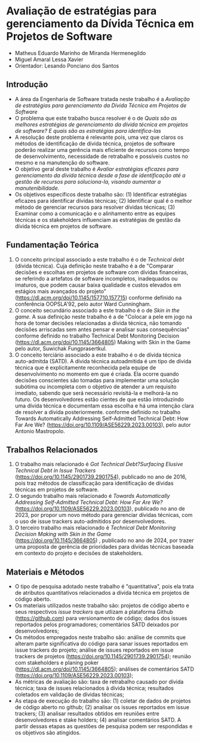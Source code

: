 # Avaliação de estratégias para gerenciamento da Dívida Técnica em Projetos de Software

* Matheus Eduardo Marinho de Miranda Hermenegildo
* Miguel Amaral Lessa Xavier
* Orientador: Lesando Ponciano dos Santos

## Introdução

* A área da Engenharia de Software tratada neste trabalho é a _Avaliação de estratégias para gerenciamento da Dívida Técnica em Projetos de Software_
* O problema que este trabalho busca resolver é o de _Quais são as melhores estratégias de gerenciamento da dívida técnica em projetos de software?  E quais são as estratégias para identifica-las_
* A resolução deste problema é relevante pois, uma vez que claros os métodos de identificação de dívida técnica, projetos de software poderão realizar uma gerência mais eficiente de recursos como tempo de desenvolvimento, necessidade de retrabalho e possíveis custos no mesmo e na manutenção do software.
* O objetivo geral deste trabalho é _Avaliar estratégias eficazes para gerenciamento da dívida técnica desde a fase de identificação até a gestão de recursos para soluciona-la, visando aumentar a manutenibilidade._
* Os objetivos específicos deste trabalho são: (1) Identificar estratégias eficazes para identificar dívidas técnicas; (2) Identificar qual é o melhor método de gerenciar recursos para resolver dívidas técnicas; (3) Examinar como a comunicação e o alinhamento entre as equipes técnicas e os stakeholders influenciam as estratégias de gestão da dívida técnica em projetos de software.

## Fundamentação Teórica

1. O conceito principal associado a este trabalho é o de _Technical debt_ (dívida técnica). Cuja definição neste trabalho é a de "Comparar decisões e escolhas em projetos de software com dívidas financeiras, se referindo a artefatos de software incompletos, inadequados ou imaturos, que podem causar baixa qualidade e custos elevados em estágios mais avançados do projeto" (https://dl.acm.org/doi/10.1145/157710.157715) conforme definido na conferência OOPSLA'92, pelo autor Ward Cunningham.
2. O conceito secundário associado a este trabalho é o de _Skin in the game_. A sua definição neste trabalho é a de "Colocar a pele em jogo na hora de tomar decisões relacionadas a dívida técnica, não tomando decisões arriscadas sem antes pensar e analisar suas consequências" conforme definido no trabalho Technical Debt Monitoring Decision (https://dl.acm.org/doi/10.1145/3664805) Making with Skin in the Game pelo autor, Suwichak Fungprasertkul.
3. O conceito terciário associado a este trabalho é o de dívida técnica auto-admitda (SATD). A dívida técnica autoadmitida é um tipo de dívida técnica que é explicitamente reconhecida pela equipe de desenvolvimento no momento em que é criada. Ela ocorre quando decisões conscientes são tomadas para implementar uma solução subótima ou incompleta com o objetivo de atender a um requisito imediato, sabendo que será necessário revisitá-la e melhorá-la no futuro. Os desenvolvedores estão cientes de que estão introduzindo uma dívida técnica e documentam essa escolha e há uma intenção clara de resolver a dívida posteriormente. conforme definido no trabalho Towards Automatically Addressing Self-Admitted Technical Debt: How Far Are We? (https://doi.org/10.1109/ASE56229.2023.00103), pelo autor Antonio Mastropolo.

## Trabalhos Relacionados

1. O trabalho mais relacionado é _Got Technical Debt?Surfacing Elusive Technical Debt in Issue Trackers_ (https://doi.org/10.1145/2901739.2901754), publicado no ano de 2016, pois traz métodos de classificação para identificação de dívidas técnicas em projetos de software.
2. O segundo trabalho mais relacionado é _Towards Automatically Addressing Self-Admitted Technical Debt: How Far Are We?_ (https://doi.org/10.1109/ASE56229.2023.00103), publicado no ano de 2023, por propor um novo método para gerenciar dívidas técnicas, com o uso de issue trackers auto-admitidos por desenvolvedores.
3. O terceiro trabalho mais relacionado é _Technical Debt Monitoring Decision Making with Skin in the Game_ (https://doi.org/10.1145/3664805) , publicado no ano de 2024,  por trazer uma proposta de gerência de prioridades para dívidas técnicas baseada em contexto do projeto e decisões de stakeholders.

## Materiais e Métodos

* O tipo de pesquisa adotado neste trabalho é "quantitativa", pois ela trata de atributos quantitativos relacionados a dívida técnica em projetos de código aberto. 
* Os materiais utilizados neste trabalho são: projetos de código aberto e seus respectivos _issue trackers_ que utlizam a plataforma Github (https://github.com) para versionamento de código; dados dos issues reportados pelos programadores; comentários SATD deixados por desenvolvedores; 
* Os métodos empregados neste trabalho são: análise de commits que alteram parte significativa do código para sanar issues reportados em issue trackers do projeto; análise de issues reportados em issue trackers de projetos (https://doi.org/10.1145/2901739.2901754); reunião com stakeholders e planing poker (https://dl.acm.org/doi/10.1145/3664805); análises de comentários SATD (https://doi.org/10.1109/ASE56229.2023.00103);
* As métricas de avaliação são: taxa de retrabalho causado por dívida técnica; taxa de issues relacionados à dívida técnica; resultados coletados em validação de dívidas técnicas;
* As etapa de execução do trabalho são: (1) coletar de dados de projetos de código aberto no github; (2) analisar os issues reportados em issue trackers; (3) analisar resultados obtidos em reuniões entre desenvolvedores e stake holders; (4) analisar comentários SATD. A partir dessas etapas as questões de pesquisa podem ser respondidas e os objetivos são atingidos.
